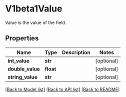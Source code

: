 # V1beta1Value

Value is the value of the field.
## Properties
Name | Type | Description | Notes
------------ | ------------- | ------------- | -------------
**int_value** | **str** |  | [optional] 
**double_value** | **float** |  | [optional] 
**string_value** | **str** |  | [optional] 

[[Back to Model list]](../README.md#documentation-for-models) [[Back to API list]](../README.md#documentation-for-api-endpoints) [[Back to README]](../README.md)


